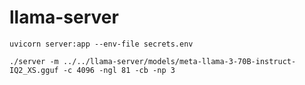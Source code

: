 # llama-server

```
uvicorn server:app --env-file secrets.env
```

```
./server -m ../../llama-server/models/meta-llama-3-70B-instruct-IQ2_XS.gguf -c 4096 -ngl 81 -cb -np 3
```
